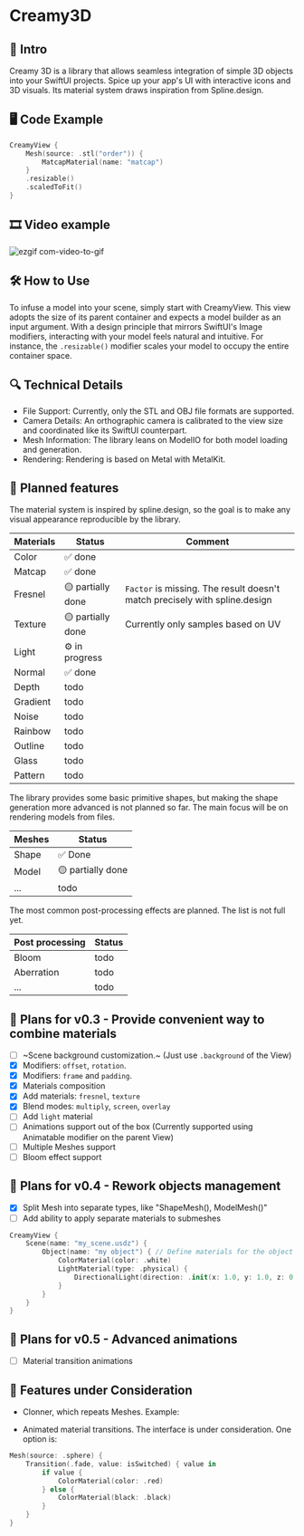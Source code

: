 # Creamy3D

## 🌟 Intro
Creamy 3D is a library that allows seamless integration of simple 3D objects into your SwiftUI projects. Spice up your app's UI with interactive icons and 3D visuals. Its material system draws inspiration from Spline.design.

## 🖥️ Code Example
```Swift
CreamyView {
    Mesh(source: .stl("order")) {
        MatcapMaterial(name: "matcap")
    }
    .resizable()
    .scaledToFit()
}
```

## 🎞 Video example
![ezgif com-video-to-gif](https://github.com/alex566/Creamy3D/assets/7542506/4722124f-75a4-4eae-898f-d925e1f850f3)

## 🛠️ How to Use
To infuse a model into your scene, simply start with CreamyView. This view adopts the size of its parent container and expects a model builder as an input argument. With a design principle that mirrors SwiftUI's Image modifiers, interacting with your model feels natural and intuitive. For instance, the `.resizable()` modifier scales your model to occupy the entire container space.

## 🔍 Technical Details
* File Support: Currently, only the STL and OBJ file formats are supported.
* Camera Details: An orthographic camera is calibrated to the view size and coordinated like its SwiftUI counterpart.
* Mesh Information: The library leans on ModelIO for both model loading and generation.
* Rendering: Rendering is based on Metal with MetalKit.

## 📜 Planned features
The material system is inspired by spline.design, so the goal is to make any visual appearance reproducible by the library.

| Materials  | Status            | Comment                                                                    |
|------------|-------------------|----------------------------------------------------------------------------|
| Color      | ✅ done           |                                                                            |
| Matcap     | ✅ done           |                                                                            |
| Fresnel    | 🟡 partially done | `Factor` is missing. The result doesn't match precisely with spline.design |
| Texture    | 🟡 partially done | Currently only samples based on UV                                         |
| Light      | ⚙ in progress     |                                                                            |
| Normal     | ✅ done           |                                                                            |
| Depth      | todo              |                                                                            |
| Gradient   | todo              |                                                                            |
| Noise      | todo              |                                                                            |
| Rainbow    | todo              |                                                                            |
| Outline    | todo              |                                                                            |
| Glass      | todo              |                                                                            |
| Pattern    | todo              |                                                                            |

The library provides some basic primitive shapes, but making the shape generation more advanced is not planned so far. 
The main focus will be on rendering models from files.

| Meshes     | Status            |
|------------|-------------------|
| Shape       | ✅ Done          |
| Model      | 🟡 partially done |
| ...        | todo              |

The most common post-processing effects are planned. The list is not full yet.

| Post processing | Status       |
|-----------------|--------------|
| Bloom           | todo         |
| Aberration      | todo         |
| ...             | todo         |


## 🚧 Plans for v0.3 - Provide convenient way to combine materials
- [ ] ~Scene background customization.~ (Just use `.background` of the View)
- [X] Modifiers: `offset`, `rotation`.
- [X] Modifiers: `frame` and `padding`.
- [X] Materials composition
- [X] Add materials: `fresnel`, `texture`
- [X] Blend modes: `multiply`, `screen`, `overlay`
- [ ] Add `light` material
- [ ] Animations support out of the box (Currently supported using Animatable modifier on the parent View)
- [ ] Multiple Meshes support
- [ ] Bloom effect support

## 🚧 Plans for v0.4 - Rework objects management
- [X] Split Mesh into separate types, like "ShapeMesh(), ModelMesh()"
- [ ] Add ability to apply separate materials to submeshes

```Swift
CreamyView {
    Scene(name: "my_scene.usdz") {
        Object(name: "my object") { // Define materials for the object named "my object"
            ColorMaterial(color: .white)
            LightMaterial(type: .physical) {
                DirectionalLight(direction: .init(x: 1.0, y: 1.0, z: 0.0))
            }
        }
    }
}
```

## 🚧 Plans for v0.5 - Advanced animations
- [ ] Material transition animations

## 🤔 Features under Consideration
* Clonner, which repeats Meshes. Example:

* Animated material transitions. The interface is under consideration. One option is:
```Swift
Mesh(source: .sphere) {
    Transition(.fade, value: isSwitched) { value in
        if value {
            ColorMaterial(color: .red)
        } else {
            ColorMaterial(black: .black)
        }
    }
}
```
